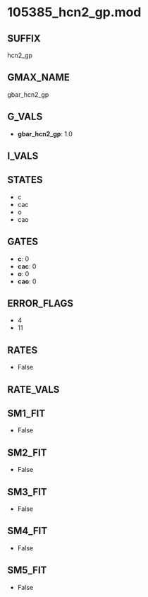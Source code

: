 # 105385_hcn2_gp.mod

## SUFFIX

hcn2_gp

## GMAX_NAME

gbar_hcn2_gp

## G_VALS

- **gbar_hcn2_gp**: 1.0

## I_VALS


## STATES

- c
- cac
- o
- cao

## GATES

- **c**: 0
- **cac**: 0
- **o**: 0
- **cao**: 0

## ERROR_FLAGS

- 4
- 11

## RATES

- False

## RATE_VALS


## SM1_FIT

- False

## SM2_FIT

- False

## SM3_FIT

- False

## SM4_FIT

- False

## SM5_FIT

- False

